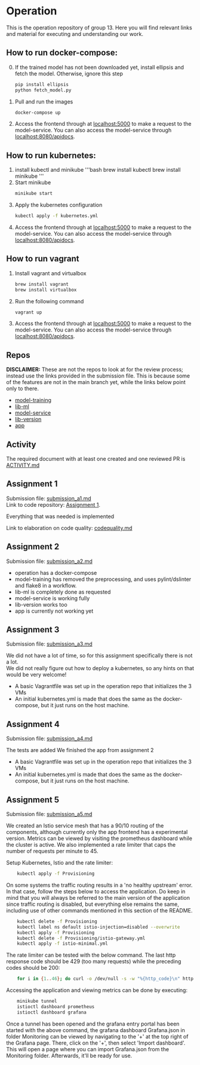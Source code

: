# Operation
This is the operation repository of group 13. Here you will find relevant links and material for executing and understanding our work. 

## How to run docker-compose:
0. If the trained model has not been downloaded yet, install ellipsis and fetch the model. Otherwise, ignore this step
    ```bash
    pip install ellipsis
    python fetch_model.py
    ```
1. Pull and run the images 
     ```bash
    docker-compose up
    ```
2. Access the frontend through at [localhost:5000](http://localhost:5000) to make a request to the model-service. You can also access the model-service through [localhost:8080/apidocs](http://localhost:8080/apidocs).

## How to run kubernetes:
1. install kubectl and minikube
    '''bash
    brew install kubectl
    brew install minikube
    '''
2. Start minikube
    ```bash
    minikube start
    ```
3. Apply the kubernetes configuration
    ```bash
    kubectl apply -f kubernetes.yml
    ```
4. Access the frontend through at [localhost:5000](http://localhost:5000) to make a request to the model-service. You can also access the model-service through [localhost:8080/apidocs](http://localhost:8080/apidocs).

## How to run vagrant
1. Install vagrant and virtualbox
    ```bash
    brew install vagrant
    brew install virtualbox
    ```
2. Run the following command
    ```bash
    vagrant up
    ```
3. Access the frontend through at [localhost:5000](http://localhost:5000) to make a request to the model-service. You can also access the model-service through [localhost:8080/apidocs](http://localhost:8080/apidocs).


## Repos
**DISCLAIMER:** These are not the repos to look at for the review process; instead use the links provided in the submission file. This is because some of the features are not in the main branch yet, while the links below point only to there.
- [model-training](https://github.com/Release-Engineering-Group-13/model-training)
- [lib-ml](https://github.com/Release-Engineering-Group-13/lib-ml)
- [model-service](https://github.com/Release-Engineering-Group-13/model-service)
- [lib-version](https://github.com/Release-Engineering-Group-13/lib-version)
- [app](https://github.com/Release-Engineering-Group-13/app)

## Activity
The required document with at least one created and one reviewed PR is [ACTIVITY.md](https://github.com/Release-Engineering-Group-13/operation/blob/main/ACTIVITY.md)

## Assignment 1
Submission file: [submission_a1.md](submission%20files/submission_a1.md) \
Link to code repository: [Assignment 1](https://github.com/Release-Engineering-Group-13/CS4295_FinalProject/tree/a1).

Everything that was needed is implemented

Link to elaboration on code quality: [codequality.md](Assignment%201/codequality.md) 

## Assignment 2
Submission file: [submission_a2.md](submission%20files/submission_a2.md)

- operation has a docker-compose
- model-training has removed the preprocessing, and uses pylint/dslinter and flake8 in a workflow.
- lib-ml is completely done as requested
- model-service is working fully
- lib-version works too
- app is currently not working yet

## Assignment 3
Submission file: [submission_a3.md](submission%20files/submission_a3.md)

We did not have a lot of time, so for this assignment specifically there is not a lot. \
We did not really figure out how to deploy a kubernetes, so any hints on that would be very welcome!

- A basic Vagrantfile was set up in the operation repo that initializes the 3 VMs
- An initial kubernetes.yml is made that does the same as the docker-compose, but it just runs on the host machine.

## Assignment 4
Submission file: [submission_a4.md](submission%20files/submission_a4.md)

The tests are added
We finished the app from assignment 2

- A basic Vagrantfile was set up in the operation repo that initializes the 3 VMs
- An initial kubernetes.yml is made that does the same as the docker-compose, but it just runs on the host machine.

## Assignment 5
Submission file: [submission_a5.md](submission%20files/submission_a5.md)

We created an Istio service mesh that has a 90/10 routing of the components, although currently only the app frontend has a experimental version. Metrics can be viewed by visiting the prometheus dashboard while the cluster is active. We also implemented a rate limiter that caps the number of requests per minute to 45. 

Setup Kubernetes, Istio and the rate limiter:
```bash
    kubectl apply -f Provisioning
```  

On some systems the traffic routing results in a 'no healthy upstream' error. In that case, follow the steps below to access the application. Do keep in mind that you will always be referred to the main version of the application since traffic routing is disabled, but everything else remains the same, including use of other commands mentioned in this section of the README.  
```bash
    kubectl delete -f Provisioning
    kubectl label ns default istio-injection=disabled --overwrite 
    kubectl apply -f Provisioning
    kubectl delete -f Provisioning/istio-gateway.yml
    kubectl apply -f istio-minimal.yml
```  

The rate limiter can be tested with the below command. The last http response code should be 429 (too many requests) while the preceding codes should be 200:
```bash
    for i in {1..46}; do curl -o /dev/null -s -w "%{http_code}\n" http://localhost; done
```  

Accessing the application and viewing metrics can be done by executing:
```bash
    minikube tunnel
    istioctl dashboard prometheus
    istioctl dashboard grafana
```  

Once a tunnel has been opened and the grafana entry portal has been started with the above command, the grafana dashboard Grafana.json in folder Monitoring can be viewed by navigating to the '+' at the top right of the Grafana page. There, click on the '+', then select 'Import dashboard'. This will open a page where you can import Grafana.json from the Monitoring folder. Afterwards, it'll be ready for use.


